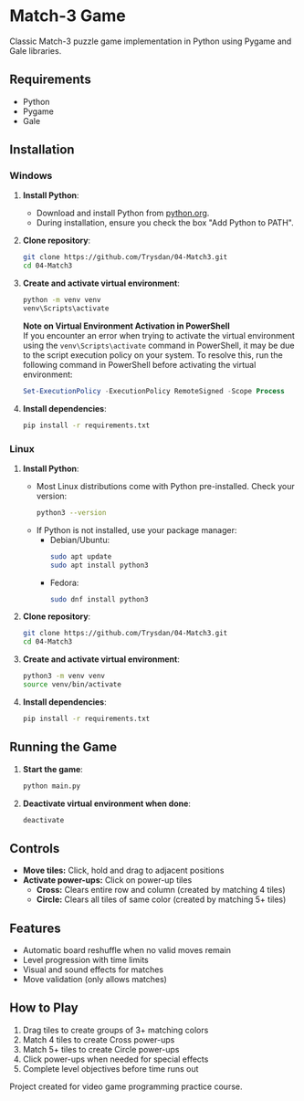 # Match-3 Game

Classic Match-3 puzzle game implementation in Python using Pygame and Gale libraries.

## Requirements
- Python
- Pygame
- Gale

## Installation

### Windows
1. **Install Python**:
   - Download and install Python from [python.org](https://www.python.org/).
   - During installation, ensure you check the box "Add Python to PATH".

2. **Clone repository**:
   ```bash
   git clone https://github.com/Trysdan/04-Match3.git
   cd 04-Match3
   ```

3. **Create and activate virtual environment**:
   ```bash
   python -m venv venv
   venv\Scripts\activate
   ```

   **Note on Virtual Environment Activation in PowerShell**  
   If you encounter an error when trying to activate the virtual environment using the `venv\Scripts\activate` command in PowerShell, it may be due to the script execution policy on your system. To resolve this, run the following command in PowerShell before activating the virtual environment:
   ```powershell
   Set-ExecutionPolicy -ExecutionPolicy RemoteSigned -Scope Process
   ```

4. **Install dependencies**:
   ```bash
   pip install -r requirements.txt
   ```

### Linux
1. **Install Python**:
   - Most Linux distributions come with Python pre-installed. Check your version:
     ```bash
     python3 --version
     ```
   - If Python is not installed, use your package manager:
     - Debian/Ubuntu:
       ```bash
       sudo apt update
       sudo apt install python3
       ```
     - Fedora:
       ```bash
       sudo dnf install python3
       ```

2. **Clone repository**:
   ```bash
   git clone https://github.com/Trysdan/04-Match3.git
   cd 04-Match3
   ```

3. **Create and activate virtual environment**:
   ```bash
   python3 -m venv venv
   source venv/bin/activate
   ```

4. **Install dependencies**:
   ```bash
   pip install -r requirements.txt
   ```

## Running the Game
1. **Start the game**:
   ```bash
   python main.py
   ```

2. **Deactivate virtual environment when done**:
   ```bash
   deactivate
   ```

## Controls
- **Move tiles:** Click, hold and drag to adjacent positions
- **Activate power-ups:** Click on power-up tiles
  - **Cross:** Clears entire row and column (created by matching 4 tiles)
  - **Circle:** Clears all tiles of same color (created by matching 5+ tiles)

## Features
- Automatic board reshuffle when no valid moves remain
- Level progression with time limits
- Visual and sound effects for matches
- Move validation (only allows matches)

## How to Play
1. Drag tiles to create groups of 3+ matching colors
2. Match 4 tiles to create Cross power-ups
3. Match 5+ tiles to create Circle power-ups
4. Click power-ups when needed for special effects
5. Complete level objectives before time runs out

Project created for video game programming practice course.